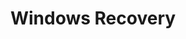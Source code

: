 ---
title: Windows Recovery
layout: default
has_children: true
parent: Tools
permalink: /docs/windows-recovery
---
